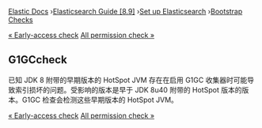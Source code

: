 

[Elastic Docs](/guide/) ›[Elasticsearch Guide [8.9]](index.md) ›[Set up
Elasticsearch](setup.md) ›[Bootstrap Checks](bootstrap-checks.md)

[« Early-access check](_early_access_check.md) [All permission check
»](_all_permission_check.md)

## G1GCcheck

已知 JDK 8 附带的早期版本的 HotSpot JVM 存在在启用 G1GC 收集器时可能导致索引损坏的问题。受影响的版本是早于 JDK 8u40 附带的 HotSpot 版本的版本。G1GC 检查会检测这些早期版本的 HotSpot JVM。

[« Early-access check](_early_access_check.md) [All permission check
»](_all_permission_check.md)
